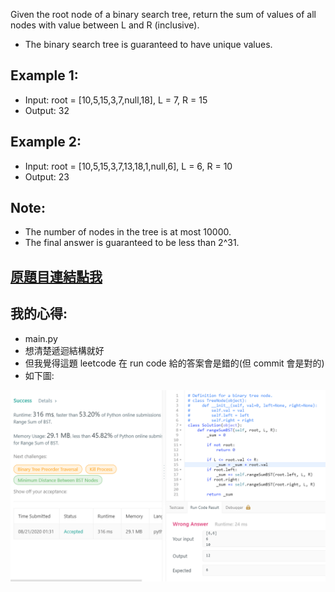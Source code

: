 Given the root node of a binary search tree, return the sum of values of all nodes with value between L and R (inclusive).

* The binary search tree is guaranteed to have unique values.

 

## Example 1:

* Input: root = [10,5,15,3,7,null,18], L = 7, R = 15
* Output: 32
## Example 2:

* Input: root = [10,5,15,3,7,13,18,1,null,6], L = 6, R = 10
* Output: 23
 

## Note:

* The number of nodes in the tree is at most 10000.
* The final answer is guaranteed to be less than 2^31.

## [原題目連結點我](https://leetcode.com/problems/range-sum-of-bst/)
	
## 我的心得:
* main.py 
* 想清楚遞迴結構就好
* 但我覺得這題 leetcode 在 run code 給的答案會是錯的(但 commit 會是對的)
* 如下圖:  

![avatar](./weird.png)
